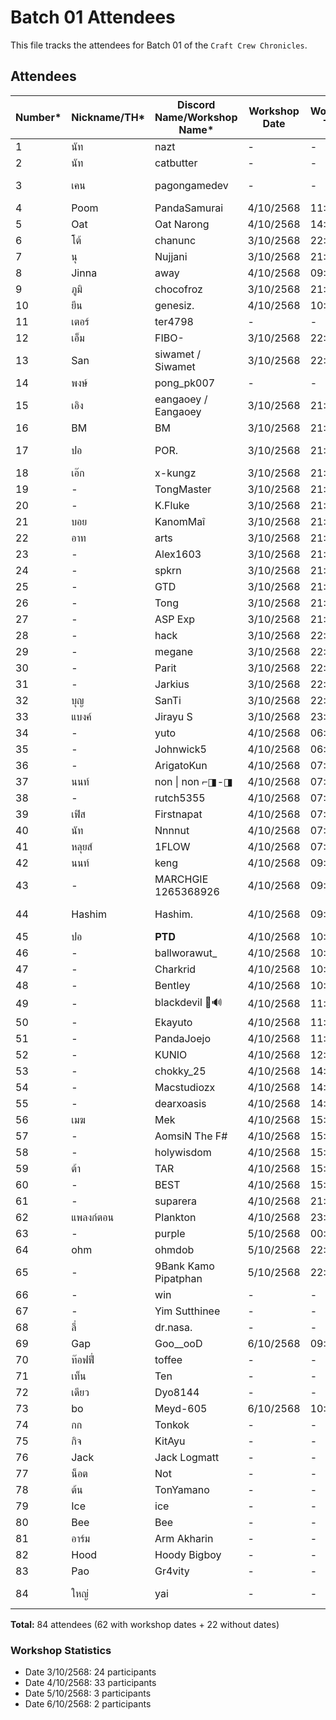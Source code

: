 # Batch 01 Attendees

This file tracks the attendees for Batch 01 of the `Craft Crew Chronicles`.

## Attendees

| Number* | Nickname/TH* | Discord Name/Workshop Name* | Workshop Date | Workshop Time | Extra Field (FB) (optional) | GitHub Account | Group |
|---------|--------------|----------------------------|---------------|---------------|---------|----------------|----------|
| 1       | นัท          | nazt          | -    | -    | Nat Weerawan    |   nazt             | N/A |
| 2       | นัท          | catbutter          | -    | -    | -    |   nazt             | N/A |
| 3       | เคน         | pagongamedev  | -    | -    | Pagon Suriyatheewasathitgoon     | pagongamedev               | N/A |
| 4       | Poom         | PandaSamurai  | 4/10/2568    | 11:14    | -    | SupavitW       | N/A |
| 5       | Oat         | Oat Narong  | 4/10/2568    | 14:53    | Oad N. Kanthanu    | Narong-Kanthanu      | N/A |
| 6       | โต้           | chanunc       | 3/10/2568    | 22:55    | Chanun Chirattikanon | chanunc | N/A |
| 7      |  นุ           | Nujjani       | 3/10/2568    | 21:20    | Nu Panuwat |  nginnu | N/A |
| 8      |  Jinna           | away       | 4/10/2568    | 09:50    | - |  jinna-thong | N/A |
| 9      |  ภูมิ           | chocofroz       | 3/10/2568    | 21:13    | Eyes LoveYou |  frozeny | N/A |
| 10      |  ยีน           | genesiz.       | 4/10/2568    | 10:00    | Wayu Bangkamed |  gene20898 | N/A |
| 11      |  เตอร์           | ter4798       | -    | -    | Tutor Chutinathorakul  |  Ter4798 | N/A |
| 12      |  เอ็ม           | FIBO-       | 3/10/2568    | 22:57    | Suttipong Samaksaman |  mangsriso | N/A |
| 13      |  San          | siwamet / Siwamet    | 3/10/2568    | 22:01    | San Siwamet |  traderza | N/A |
| 14      |  พงษ์          | pong_pk007    | -    | -    | Pongsathon Somjai |  pong-pk007 | N/A |
| 15      |  เอิง        | eangaoey / Eangaoey   | 3/10/2568    | 21:16    | Pusacha Thitivorn |  eangaoey | N/A |
| 16      |  BM          | BM    | 3/10/2568    | 21:25    | Yutakit Bm |  Yutthakit | N/A |
| 17      |  ปอ          | POR.    | 3/10/2568    | 21:09    | Yuttasak Chatpatchanon    | ROYALCLUB-CM     | N/A |
| 18      |  เอ๊ก          | x-kungz    | 3/10/2568    | 21:14    | Wiruj Suwanpramote    | XtheWiz     | N/A |
| 19      |  -          | TongMaster    | 3/10/2568    | 21:15    | -    |  -     | N/A |
| 20      |  -          | K.Fluke    | 3/10/2568    | 21:15    | -    |  -     | N/A |
| 21      |  บอย          | KanomMaî    | 3/10/2568    | 21:15    | Anuvut Hoonchat    |  Crysourceit     | N/A |
| 22      |  อาท          | arts    | 3/10/2568    | 21:17    | Supawat Sornwai    |  cantart     | N/A |
| 23      |  -          | Alex1603    | 3/10/2568    | 21:19    | -    |  -     | N/A |
| 24      |  -          | spkrn    | 3/10/2568    | 21:19    | -    |  -     | N/A |
| 25      |  -          | GTD    | 3/10/2568    | 21:23    | -    |  -     | N/A |
| 26      |  -          | Tong    | 3/10/2568    | 21:28    | -    |  -     | N/A |
| 27      |  -          | ASP Exp    | 3/10/2568    | 21:59    | -    |  -     | N/A |
| 28      |  -          | hack    | 3/10/2568    | 22:07    | -    |  -     | N/A |
| 29      |  -          | megane    | 3/10/2568    | 22:12    | -    |  -     | N/A |
| 30      |  -          | Parit    | 3/10/2568    | 22:13    | -    |  -     | N/A |
| 31      |  -          | Jarkius    | 3/10/2568    | 22:16    | -    |  -     | N/A |
| 32      |  บุญ          | SanTi    | 3/10/2568    | 22:48    | Boonsan Ti    |  boonsanti     | N/A |
| 33      |  แบงค์          | Jirayu S    | 3/10/2568    | 23:22    | -    |  Jirayu Saengwannakool     | N/A |
| 34      |  -          | yuto    | 4/10/2568    | 06:28    | -    |  -     | N/A |
| 35      |  -          | Johnwick5    | 4/10/2568    | 06:45    | -    |  -     | N/A |
| 36      |  -          | ArigatoKun    | 4/10/2568    | 07:00    | -    |  -     | N/A |
| 37      |  นนท์          | non \| non ⌐◨-◨    | 4/10/2568    | 07:11    | Nonthasak Laoluerat |  mojisejr     | N/A |
| 38      |  -          | rutch5355    | 4/10/2568    | 07:12    | -    |  -     | N/A |
| 39      |  เฟิส          | Firstnapat    | 4/10/2568    | 07:12    | Napatsakorn Pianchana    |  firstnapat     | N/A |
| 40      |  นัท          | Nnnnut    | 4/10/2568    | 07:12    | Kamonwat Ratchakot    |  nuttooo     | N/A |
| 41      |  หลุยส์          | 1FLOW    | 4/10/2568    | 07:13    | Tacha Kongkakate    |  tacha-hash     | N/A |
| 42      |  นนท์          | keng    | 4/10/2568    | 09:43    | Patcharapol Nonn    |  dragonnon2     | N/A |
| 43      |  -          | MARCHGIE 1265368926    | 4/10/2568    | 09:44    | -    |  -     | N/A |
| 44      | Hashim          | Hashim.    | 4/10/2568    | 09:48    | Hashim Ruengsupapichat    |  hashim     | N/A |
| 45      |  ปอ          | 𝐏𝐓𝐃    | 4/10/2568    | 10:23    | -    |  porjinwoo     | N/A |
| 46      |  -          | ballworawut_    | 4/10/2568    | 10:28    | -    |  -     | N/A |
| 47      |  -          | Charkrid    | 4/10/2568    | 10:29    | -    |  -     | N/A |
| 48      |  -          | Bentley    | 4/10/2568    | 10:41    | -    |  -     | N/A |
| 49      |  -          | blackdevil 🦇🔊    | 4/10/2568    | 11:31    | -    |  -     | N/A |
| 50      |  -          | Ekayuto    | 4/10/2568    | 11:42    | -    |  -     | N/A |
| 51      |  -          | PandaJoejo    | 4/10/2568    | 11:42    | -    |  -     | N/A |
| 52      |  -          | KUNIO    | 4/10/2568    | 12:48    | -    |  -     | N/A |
| 53      |  -          | chokky_25    | 4/10/2568    | 14:04    | -    |  -     | N/A |
| 54      |  -          | Macstudiozx    | 4/10/2568    | 14:05    | -    |  -     | N/A |
| 55      |  -          | dearxoasis    | 4/10/2568    | 14:09    | -    |  -     | N/A |
| 56      |  เมฆ          | Mek    | 4/10/2568    | 15:00    | Suthawee Weraphong    |  SuthaweeWeraphongCode     | N/A |
| 57      |  -          | AomsiN The F#    | 4/10/2568    | 15:09    | -    |  -     | N/A |
| 58      |  -          | holywisdom    | 4/10/2568    | 15:17    | -    |  -     | N/A |
| 59      |  ต้า         | TAR    | 4/10/2568    | 15:34    | -    |  -     | N/A |
| 60      |  -          | BEST    | 4/10/2568    | 15:54    |Eakbordin Fueangkaew    |whatthebest     | N/A |
| 61      |  -          | suparera    | 4/10/2568    | 21:25    | -    |  -     | N/A |
| 62      |  แพลงก์ตอน         | Plankton    | 4/10/2568    | 23:45    | -    |  Thirasak1150    | N/A |
| 63      |  -          | purple    | 5/10/2568    | 00:57    | -    |  -     | N/A |
| 64      |  ohm          | ohmdob   | 5/10/2568    | 22:27    | ohmdob   |  ohmdob     | N/A |
| 65      |  -          | 9Bank Kamo Pipatphan    | 5/10/2568    | 22:20    | -    |  -     | N/A |
| 66      |  -          | win    | -    | -    | Sittiporn Kawee    |  stpwin     | N/A |
| 67      |  -          | Yim Sutthinee    | -    | -    | Yim Sutthinee    |  Yim Sutthinee     | N/A |
| 68      |  ลี่          | dr.nasa.    | -    | -    | Roongroj Phetkheaw    | DoctorNasa      | N/A |
| 69      |  Gap          | Goo__ooD    | 6/10/2568    | 09:20    |Komkat Meuansechai    |x10geeky     | N/A |
| 70      |  ท๊อฟฟี่          | toffee    | -    | -    | -    |  -     | N/A |
| 71      |  เท็น        |  Ten    |  -    |  -    |  Tanawat Palaboon |  ten852456  | N/A |
| 72      | เดียว        | Dyo8144 | -     |   -   |   -                |  SuttirakS |     N/A |
| 73      | bo          | Meyd-605 | 6/10/2568| 10:47 | sujit manitayakul | Meyd-605 | N/A |
| 74      |  กก        |  Tonkok    |  -    |  -    |  napat sarapat |  sarapat-tonkok  | N/A |
| 75     |  กิจ        |  KitAyu    |  -    |  -    |  supakit anupong |  kingits  | N/A |
| 76     |  Jack        |  Jack Logmatt |  -    |  -    |  Jack Logmatt |  smilexth  | N/A |
| 77     |  น็อต        |  Not |  -    |  -    |  Nuttawut Putta |  notza001  | N/A |
| 78     |  ต้น        |  TonYamano |  -    |  -    |  - |  tonyamano24  | N/A |
| 79     |  Ice        |  ice |  -    |  -    |  iceatis |  atiswetosot  | N/A |
| 80     |  Bee        | Bee  |  -    |  -    |  xi.ya.xay.kha |  haocomm  | N/A |
| 81     |  อาร์ม        |  Arm Akharin |  -    |  -    |  Akharin Sukcharoen |  armakharin  | N/A |
| 82     |  Hood        |  Hoody Bigboy |  -    |  -    |  Prawit Pimmasarn |  HoodyBoss  | N/A |
| 83     |  Pao        |  Gr4vity |  -    |  -    |  - |  Gr4vity4  | N/A |
| 84     |  ใหญ่        |  yai |  -    |  -    |  Teeratep Phoungpakdee |  postmunnet  | N/A |


**Total:** 84 attendees (62 with workshop dates + 22 without dates)

### Workshop Statistics
- Date 3/10/2568: 24 participants
- Date 4/10/2568: 33 participants
- Date 5/10/2568: 3 participants
- Date 6/10/2568: 2 participants
